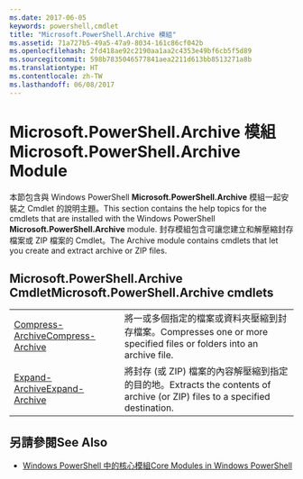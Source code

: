 ```yaml
---
ms.date: 2017-06-05
keywords: powershell,cmdlet
title: "Microsoft.PowerShell.Archive 模組"
ms.assetid: 71a727b5-49a5-47a9-8034-161c86cf042b
ms.openlocfilehash: 2fd418ae92c2190aa1aa2c4353e49bf6cb5f5d89
ms.sourcegitcommit: 598b7835046577841aea2211d613bb8513271a8b
ms.translationtype: HT
ms.contentlocale: zh-TW
ms.lasthandoff: 06/08/2017
---
```

# <a name="microsoftpowershellarchive-module"></a><span data-ttu-id="c5f15-103">Microsoft.PowerShell.Archive 模組</span><span class="sxs-lookup"><span data-stu-id="c5f15-103">Microsoft.PowerShell.Archive Module</span></span>
<span data-ttu-id="c5f15-104">本節包含與 Windows PowerShell **Microsoft.PowerShell.Archive** 模組一起安裝之 Cmdlet 的說明主題。</span><span class="sxs-lookup"><span data-stu-id="c5f15-104">This section contains the help topics for the cmdlets that are installed with the Windows PowerShell **Microsoft.PowerShell.Archive** module.</span></span> <span data-ttu-id="c5f15-105">封存模組包含可讓您建立和解壓縮封存檔案或 ZIP 檔案的 Cmdlet。</span><span class="sxs-lookup"><span data-stu-id="c5f15-105">The Archive module contains cmdlets that let you create and extract archive or ZIP files.</span></span>

## <a name="microsoftpowershellarchive-cmdlets"></a><span data-ttu-id="c5f15-106">Microsoft.PowerShell.Archive Cmdlet</span><span class="sxs-lookup"><span data-stu-id="c5f15-106">Microsoft.PowerShell.Archive cmdlets</span></span>

|||
|-|-|
|[<span data-ttu-id="c5f15-107">Compress-Archive</span><span class="sxs-lookup"><span data-stu-id="c5f15-107">Compress-Archive</span></span>](http://technet.microsoft.com/library/dn841358.aspx)|<span data-ttu-id="c5f15-108">將一或多個指定的檔案或資料夾壓縮到封存檔案。</span><span class="sxs-lookup"><span data-stu-id="c5f15-108">Compresses one or more specified files or folders into an archive file.</span></span>|
|[<span data-ttu-id="c5f15-109">Expand-Archive</span><span class="sxs-lookup"><span data-stu-id="c5f15-109">Expand-Archive</span></span>](http://technet.microsoft.com/library/dn841359.aspx)|<span data-ttu-id="c5f15-110">將封存 (或 ZIP) 檔案的內容解壓縮到指定的目的地。</span><span class="sxs-lookup"><span data-stu-id="c5f15-110">Extracts the contents of archive (or ZIP) files to a specified destination.</span></span>|

## <a name="see-also"></a><span data-ttu-id="c5f15-111">另請參閱</span><span class="sxs-lookup"><span data-stu-id="c5f15-111">See Also</span></span>
- [<span data-ttu-id="c5f15-112">Windows PowerShell 中的核心模組</span><span class="sxs-lookup"><span data-stu-id="c5f15-112">Core Modules in Windows PowerShell</span></span>](http://technet.microsoft.com/library/hh847741.aspx)

